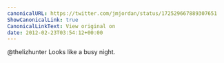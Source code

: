 ```yaml
---
canonicalURL: https://twitter.com/jmjordan/status/172529667889307651
ShowCanonicalLink: true
CanonicalLinkText: View original on
date: 2012-02-23T03:54:12+00:00
---
```

@thelizhunter Looks like a busy night.